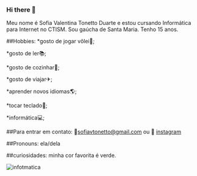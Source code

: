 ### Hi there 👋

Meu nome é Sofia Valentina Tonetto Duarte e estou cursando Informática para Internet no CTISM. Sou gaúcha de Santa Maria. Tenho 15 anos.

##Hobbies:
*gosto de jogar vôlei🏐;

*gosto de ler📚;

*gosto de cozinhar🥣;

*gosto de viajar✈;

*aprender novos idiomas🌎;

*tocar teclado🎹;

*informática💻;

##Para entrar em contato:
📧sofiavtonetto@gmail.com 
ou 
📍 [instagram](https://www.instagram.com/sofia_vtd/)

##Pronouns: ela/dela

##curiosidades: minha cor favorita é verde.

![infotmatica](http://www.google.com/url?sa=i&url=https%3A%2F%2Fguiadoestudante.abril.com.br%2Fcoluna%2Fpordentrodasprofissoes%2Fpreciso-entender-muito-de-informatica-para-fazer-engenharia-da-computacao%2F&psig=AOvVaw3BOT5O6aJhkHdIj9RF6_GV&ust=1651933595948000&source=images&cd=vfe&ved=0CAkQjRxqFwoTCJiGzsmKy_cCFQAAAAAdAAAAABAD)